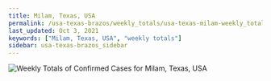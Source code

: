 ```yaml
---
title: Milam, Texas, USA
permalink: /usa-texas-brazos/weekly_totals/usa-texas-milam-weekly_totals.html
last_updated: Oct 3, 2021
keywords: ["Milam, Texas, USA", "weekly totals"]
sidebar: usa-texas-brazos_sidebar
---
```


![Weekly Totals of Confirmed Cases for Milam, Texas, USA](/covid_tracker/images/graphs/usa-texas-milam-weekly_totals_graph.png)
